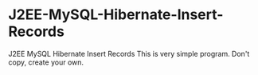 # J2EE-MySQL-Hibernate-Insert-Records
J2EE MySQL Hibernate Insert Records
This is very simple program.
Don't copy, create your own.
